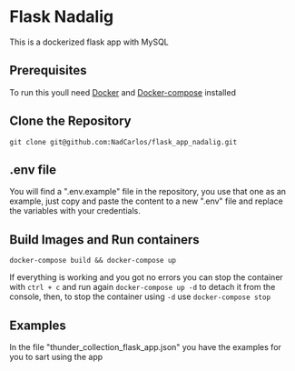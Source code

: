 # Flask Nadalig

This is a dockerized flask app with MySQL

## Prerequisites

To run this youll need [Docker](https://www.docker.com/products/docker-desktop/) and [Docker-compose](https://docs.docker.com/compose/install/) installed

## Clone the Repository

```shell
git clone git@github.com:NadCarlos/flask_app_nadalig.git
```

## .env file

You will find a ".env.example" file in the repository, you use that one as an example, just copy and paste the content to a new ".env" file and replace the variables with your credentials.

## Build Images and Run containers

```shell
docker-compose build && docker-compose up
```

If everything is working and you got no errors you can stop the container with `ctrl + c` and run again `docker-compose up -d` to detach it from the console,
then, to stop the container using `-d` use `docker-compose stop`

## Examples 

In the file "thunder_collection_flask_app.json" you have the examples for you to sart using the app